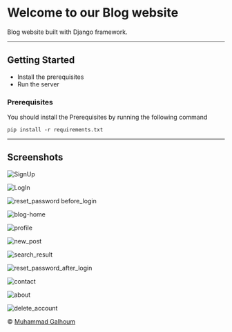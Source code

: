 # Welcome to our Blog website

Blog website built with Django framework.

---

## Getting Started

- Install the prerequisites
- Run the server

### Prerequisites

You should install the Prerequisites by running the following command

`pip install -r requirements.txt`

---

## Screenshots

![SignUp](screenshots/SignUp.png?raw=true)

![LogIn](screenshots/LogIn.png?raw=true)

![reset_password before_login](screenshots/reset_password_before_login.png?raw=true)

![blog-home](screenshots/blog-home.png?raw=true)

![profile](screenshots/profile.png?raw=true)

![new_post](screenshots/new_post.png?raw=true)

![search_result](screenshots/search_result.png?raw=true)

![reset_password_after_login](screenshots/reset_password_after_login.png?raw=true)

![contact](screenshots/contact.png?raw=true)

![about](screenshots/about.png?raw=true)

![delete_account](screenshots/delete_account.png?raw=true)

&copy; [Muhammad Galhoum](https://github.com/muhammadgalhoum "Muhammad Galhoum")
